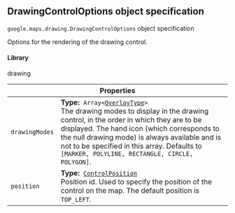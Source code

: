 <h2 id="DrawingControlOptions"> DrawingControlOptions object specification </h2><p>
<code><span itemprop="path">google.maps.drawing</span>.<span itemprop="name">DrawingControlOptions</span></code>
object specification
</p><p>Options for the rendering of the drawing control.</p><h4>Library</h4><p>drawing</p><div class="devsite-table-wrapper"><table class="properties responsive" summary="interface DrawingControlOptions - Properties">
<thead>
<tr><th colspan="2">Properties</th>
</tr></thead>
<tbody>
<tr>
<td><code><span>drawingModes</span></code></td>
<td><div><strong>Type:</strong>&nbsp; <code>Array&lt;<a href="https://github.com/amenadiel/google-maps-documentation/blob/master/docs/OverlayType.md">OverlayType</a>&gt;</code></div>
<div class="desc">The drawing modes to display in the drawing control, in the order in which they are to be displayed. The hand icon (which corresponds to the null drawing mode) is always available and is not to be specified in this array. Defaults to <code>[MARKER, POLYLINE, RECTANGLE, CIRCLE, POLYGON]</code>.</div></td>
</tr>
<tr>
<td><code><span>position</span></code></td>
<td><div><strong>Type:</strong>&nbsp; <code><a href="https://github.com/amenadiel/google-maps-documentation/blob/master/docs/ControlPosition.md">ControlPosition</a></code></div>
<div class="desc">Position id. Used to specify the position of the control on the map. The default position is <code>TOP_LEFT</code>.</div></td>
</tr>
</tbody>
</table></div>
